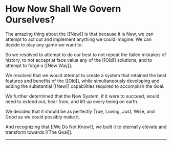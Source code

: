 # How Now Shall We Govern Ourselves? 

The amazing thing about the [[New]] is that because it is New, we can attempt to act out and implement anything we could imagine. We can decide to play any game we want to. 

So we resolved to attempt to do our best to not repeat the failed mistakes of history, to not accept at face value any of the [[Old]] solutions, and to attempt to forge a [[New Way]]. 

We resolved that we would attempt to create a system that retained the best features and benefits of the [[Old]], while simultaneously developing and adding the substantial [[New]] capabilities required to accomplish the Goal. 

We further determined that the New System, if it were to succeed, would need to extend out, hear from, and lift up every being on earth. 

We decided that it should be as perfectly True, Loving, Just, Wise, and Good as we could possibly make it. 

And recognizing that [[We Do Not Know]], we built it to eternally elevate and transform towards [[The Goal]]. 

___

